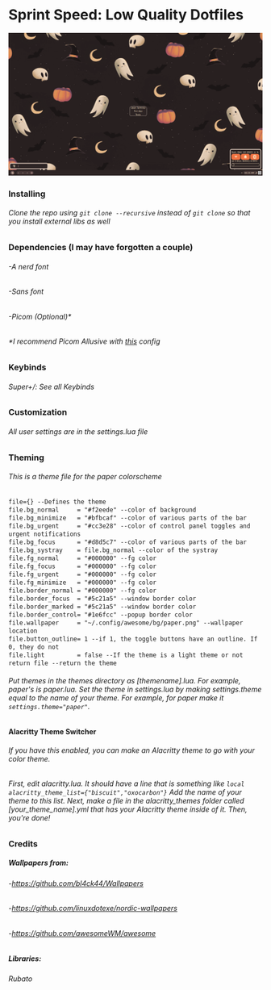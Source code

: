 # Sprint Speed: Low Quality Dotfiles
![Image of the setup](screen_shot.png)
### Installing
###### Clone the repo using `git clone --recursive` instead of `git clone` so that you install external libs as well

### Dependencies (I may have forgotten a couple)
###### -A nerd font
###### -Sans font
###### -Picom (Optional)*
###### \*I recommend Picom Allusive with [this](./extra/picom.conf) config

### Keybinds
###### Super+/: See all Keybinds

### Customization
###### All user settings are in the settings.lua file

### Theming
###### This is a theme file for the paper colorscheme
```
file={} --Defines the theme
file.bg_normal     = "#f2eede" --color of background
file.bg_minimize   = "#bfbcaf" --color of various parts of the bar
file.bg_urgent     = "#cc3e28" --color of control panel toggles and urgent notifications
file.bg_focus      = "#d8d5c7" --color of various parts of the bar
file.bg_systray    = file.bg_normal --color of the systray
file.fg_normal     = "#000000" --fg color
file.fg_focus      = "#000000" --fg color
file.fg_urgent     = "#000000" --fg color
file.fg_minimize   = "#000000" --fg color
file.border_normal = "#000000" --fg color
file.border_focus  = "#5c21a5" --window border color
file.border_marked = "#5c21a5" --window border color
file.border_control= "#1e6fcc" --popup border color
file.wallpaper     = "~/.config/awesome/bg/paper.png" --wallpaper location
file.button_outline= 1 --if 1, the toggle buttons have an outline. If 0, they do not
file.light         = false --If the theme is a light theme or not
return file --return the theme

```
###### Put themes in the themes directory as [themename].lua. For example, paper's is paper.lua. Set the theme in settings.lua by making settings.theme equal to the name of your theme. For example, for paper make it `settings.theme="paper"`.

#### Alacritty Theme Switcher
###### If you have this enabled, you can make an Alacritty theme to go with your color theme.
###### First, edit alacritty.lua. It should have a line that is something like `local alacritty_theme_list={"biscuit","oxocarbon"}` Add the name of your theme to this list. Next, make a file in the alacritty\_themes folder called [your\_theme\_name].yml that has your Alacritty theme inside of it. Then, you're done!

### Credits
##### Wallpapers from:
###### -https://github.com/bl4ck44/Wallpapers
###### -https://github.com/linuxdotexe/nordic-wallpapers
###### -https://github.com/awesomeWM/awesome
##### Libraries:
###### Rubato

